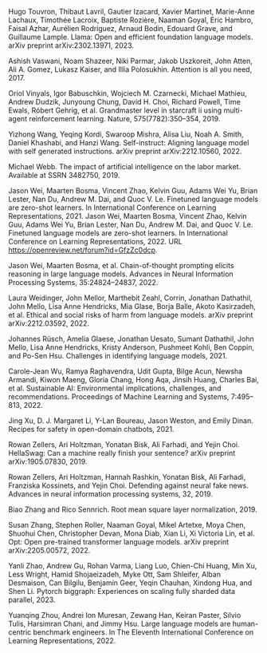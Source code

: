 
Hugo Touvron, Thibaut Lavril, Gautier Izacard, Xavier Martinet, Marie-Anne Lachaux, Timothée Lacroix, Baptiste Rozière, Naaman Goyal, Eric Hambro, Faisal Azhar, Aurélien Rodriguez, Arnaud Bodin, Edouard Grave, and Guillaume Lample. Llama: Open and efficient foundation language models. arXiv preprint arXiv:2302.13971, 2023.

Ashish Vaswani, Noam Shazeer, Niki Parmar, Jakob Uszkoreit, John Atten, Ali A. Gomez, Lukasz Kaiser, and Illia Polosukhin. Attention is all you need, 2017.

Oriol Vinyals, Igor Babuschkin, Wojciech M. Czarnecki, Michael Mathieu, Andrew Dudzik, Junyoung Chung, David H. Choi, Richard Powell, Time Ewals, Róbert Gehrig, et al. Grandmaster level in starcraft ii using multi-agent reinforcement learning. Nature, 575(7782):350–354, 2019.

Yizhong Wang, Yeqing Kordi, Swaroop Mishra, Alisa Liu, Noah A. Smith, Daniel Khashabi, and Hanzi Wang. Self-instruct: Aligning language model with self generated instructions. arXiv preprint arXiv:2212.10560, 2022.

Michael Webb. The impact of artificial intelligence on the labor market. Available at SSRN 3482750, 2019.

Jason Wei, Maarten Bosma, Vincent Zhao, Kelvin Guu, Adams Wei Yu, Brian Lester, Nan Du, Andrew M. Dai, and Quoc V. Le. Finetuned language models are zero-shot learners. In International Conference on Learning Representations, 2021.
Jason Wei, Maarten Bosma, Vincent Zhao, Kelvin Guu, Adams Wei Yu, Brian Lester, Nan Du, Andrew M. Dai, and Quoc V. Le. Finetuned language models are zero-shot learners. In International Conference on Learning Representations, 2022. URL https://openreview.net/forum?id=GfzZc0dcp.

Jason Wei, Maarten Bosma, et al. Chain-of-thought prompting elicits reasoning in large language models. Advances in Neural Information Processing Systems, 35:24824–24837, 2022.

Laura Weidinger, John Mellor, Marthebit Zeahl, Corrin, Jonathan Dathathil, John Mello, Lisa Anne Hendricks, Mia Glase, Borja Balle, Akoto Kasirzadeh, et al. Ethical and social risks of harm from language models. arXiv preprint arXiv:2212.03592, 2022.

Johannes Rüsch, Amelia Glaese, Jonathan Uesato, Sumant Dathathil, John Mello, Lisa Anne Hendricks, Kristy Anderson, Pushmeet Kohli, Ben Coppin, and Po-Sen Hsu. Challenges in identifying language models, 2021.

Carole-Jean Wu, Ramya Raghavendra, Udit Gupta, Bilge Acun, Newsha Armandi, Kiwon Maeng, Gloria Chang, Hong Aqa, Jinsih Huang, Charles Bai, et al. Sustainable AI: Environmental implications, challenges, and recommendations. Proceedings of Machine Learning and Systems, 7:495–813, 2022.

Jing Xu, D. J. Margaret Li, Y-Lan Boureau, Jason Weston, and Emily Dinan. Recipes for safety in open-domain chatbots, 2021.

Rowan Zellers, Ari Holtzman, Yonatan Bisk, Ali Farhadi, and Yejin Choi. HellaSwag: Can a machine really finish your sentence? arXiv preprint arXiv:1905.07830, 2019.

Rowan Zellers, Ari Holtzman, Hannah Rashkin, Yonatan Bisk, Ali Farhadi, Franziska Kossinets, and Yejin Choi. Defending against neural fake news. Advances in neural information processing systems, 32, 2019.

Biao Zhang and Rico Sennrich. Root mean square layer normalization, 2019.

Susan Zhang, Stephen Roller, Naaman Goyal, Mikel Artetxe, Moya Chen, Shuohui Chen, Christopher Devan, Mona Diab, Xian Li, Xi Victoria Lin, et al. Opt: Open pre-trained transformer language models. arXiv preprint arXiv:2205.00572, 2022.

Yanli Zhao, Andrew Gu, Rohan Varma, Liang Luo, Chien-Chi Huang, Min Xu, Less Wright, Hamid Shojaeizadeh, Myke Ott, Sam Shleifer, Alban Desmaison, Can Bilgilu, Benjamin Geer, Yeqin Chauhan, Xindong Hua, and Shen Li. Pytorch biggraph: Experiences on scaling fully sharded data parallel, 2023.

Yuanqing Zhou, Andrei Ion Muresan, Zewang Han, Keiran Paster, Silvio Tulis, Harsimran Chani, and Jimmy Hsu. Large language models are human-centric benchmark engineers. In The Eleventh International Conference on Learning Representations, 2022.
